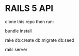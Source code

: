 # RAILS 5 API

clone this repo then run:

bundle install

rake db:create db:migrate db:seed

rails server
